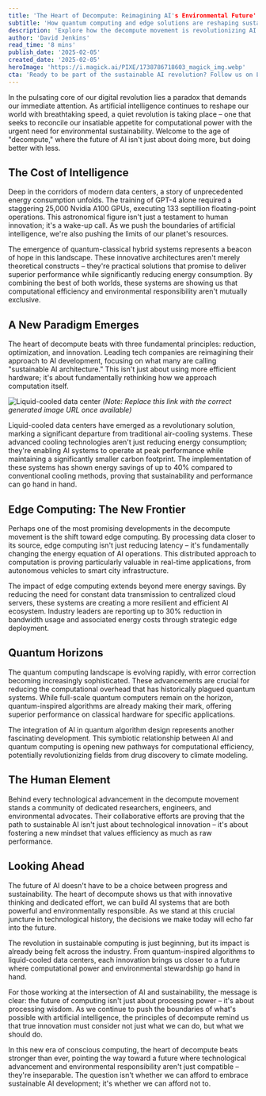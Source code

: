 ```yaml
---
title: 'The Heart of Decompute: Reimagining AI's Environmental Future'
subtitle: 'How quantum computing and edge solutions are reshaping sustainable AI'
description: 'Explore how the decompute movement is revolutionizing AI development through quantum-classical hybrid systems, edge computing, and innovative cooling technologies, all while prioritizing environmental sustainability. Learn how industry leaders are achieving up to 40% energy savings and creating a more efficient AI ecosystem for the future.'
author: 'David Jenkins'
read_time: '8 mins'
publish_date: '2025-02-05'
created_date: '2025-02-05'
heroImage: 'https://i.magick.ai/PIXE/1738786718603_magick_img.webp'
cta: 'Ready to be part of the sustainable AI revolution? Follow us on LinkedIn to stay updated on the latest developments in green computing and join a community of forward-thinking professionals shaping the future of technology.'
---
```


In the pulsating core of our digital revolution lies a paradox that demands our immediate attention. As artificial intelligence continues to reshape our world with breathtaking speed, a quiet revolution is taking place – one that seeks to reconcile our insatiable appetite for computational power with the urgent need for environmental sustainability. Welcome to the age of "decompute," where the future of AI isn't just about doing more, but doing better with less.

## The Cost of Intelligence

Deep in the corridors of modern data centers, a story of unprecedented energy consumption unfolds. The training of GPT-4 alone required a staggering 25,000 Nvidia A100 GPUs, executing 133 septillion floating-point operations. This astronomical figure isn't just a testament to human innovation; it's a wake-up call. As we push the boundaries of artificial intelligence, we're also pushing the limits of our planet's resources.

The emergence of quantum-classical hybrid systems represents a beacon of hope in this landscape. These innovative architectures aren't merely theoretical constructs – they're practical solutions that promise to deliver superior performance while significantly reducing energy consumption. By combining the best of both worlds, these systems are showing us that computational efficiency and environmental responsibility aren't mutually exclusive.

## A New Paradigm Emerges

The heart of decompute beats with three fundamental principles: reduction, optimization, and innovation. Leading tech companies are reimagining their approach to AI development, focusing on what many are calling "sustainable AI architecture." This isn't just about using more efficient hardware; it's about fundamentally rethinking how we approach computation itself.

![Liquid-cooled data center](https://magick.ai/generated-liquid-cooled-data-center) *(Note: Replace this link with the correct generated image URL once available)*

Liquid-cooled data centers have emerged as a revolutionary solution, marking a significant departure from traditional air-cooling systems. These advanced cooling technologies aren't just reducing energy consumption; they're enabling AI systems to operate at peak performance while maintaining a significantly smaller carbon footprint. The implementation of these systems has shown energy savings of up to 40% compared to conventional cooling methods, proving that sustainability and performance can go hand in hand.

## Edge Computing: The New Frontier

Perhaps one of the most promising developments in the decompute movement is the shift toward edge computing. By processing data closer to its source, edge computing isn't just reducing latency – it's fundamentally changing the energy equation of AI operations. This distributed approach to computation is proving particularly valuable in real-time applications, from autonomous vehicles to smart city infrastructure.

The impact of edge computing extends beyond mere energy savings. By reducing the need for constant data transmission to centralized cloud servers, these systems are creating a more resilient and efficient AI ecosystem. Industry leaders are reporting up to 30% reduction in bandwidth usage and associated energy costs through strategic edge deployment.

## Quantum Horizons

The quantum computing landscape is evolving rapidly, with error correction becoming increasingly sophisticated. These advancements are crucial for reducing the computational overhead that has historically plagued quantum systems. While full-scale quantum computers remain on the horizon, quantum-inspired algorithms are already making their mark, offering superior performance on classical hardware for specific applications.

The integration of AI in quantum algorithm design represents another fascinating development. This symbiotic relationship between AI and quantum computing is opening new pathways for computational efficiency, potentially revolutionizing fields from drug discovery to climate modeling.

## The Human Element

Behind every technological advancement in the decompute movement stands a community of dedicated researchers, engineers, and environmental advocates. Their collaborative efforts are proving that the path to sustainable AI isn't just about technological innovation – it's about fostering a new mindset that values efficiency as much as raw performance.

## Looking Ahead

The future of AI doesn't have to be a choice between progress and sustainability. The heart of decompute shows us that with innovative thinking and dedicated effort, we can build AI systems that are both powerful and environmentally responsible. As we stand at this crucial juncture in technological history, the decisions we make today will echo far into the future.

The revolution in sustainable computing is just beginning, but its impact is already being felt across the industry. From quantum-inspired algorithms to liquid-cooled data centers, each innovation brings us closer to a future where computational power and environmental stewardship go hand in hand.

For those working at the intersection of AI and sustainability, the message is clear: the future of computing isn't just about processing power – it's about processing wisdom. As we continue to push the boundaries of what's possible with artificial intelligence, the principles of decompute remind us that true innovation must consider not just what we can do, but what we should do.

In this new era of conscious computing, the heart of decompute beats stronger than ever, pointing the way toward a future where technological advancement and environmental responsibility aren't just compatible – they're inseparable. The question isn't whether we can afford to embrace sustainable AI development; it's whether we can afford not to.